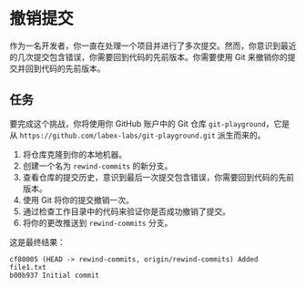 # 撤销提交

作为一名开发者，你一直在处理一个项目并进行了多次提交。然而，你意识到最近的几次提交包含错误，你需要回到代码的先前版本。你需要使用 Git 来撤销你的提交并回到代码的先前版本。

## 任务

要完成这个挑战，你将使用你 GitHub 账户中的 Git 仓库 `git-playground`，它是从 `https://github.com/labex-labs/git-playground.git` 派生而来的。

1. 将仓库克隆到你的本地机器。
2. 创建一个名为 `rewind-commits` 的新分支。
3. 查看仓库的提交历史，意识到最后一次提交包含错误，你需要回到代码的先前版本。
4. 使用 Git 将你的提交撤销一次。
5. 通过检查工作目录中的代码来验证你是否成功撤销了提交。
6. 将你的更改推送到 `rewind-commits` 分支。

这是最终结果：

```shell
cf80005 (HEAD -> rewind-commits, origin/rewind-commits) Added file1.txt
b00b937 Initial commit
```
